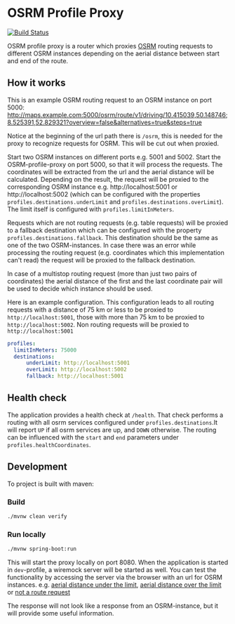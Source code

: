 # OSRM Profile Proxy

[![Build Status](https://travis-ci.org/Contargo/osrm-profile-proxy.svg?branch=master)](https://travis-ci.org/Contargo/osrm-profile-proxy)

OSRM profile proxy is a router which proxies [OSRM](http://project-osrm.org/)
routing requests to different OSRM instances depending on the aerial distance
between start and end of the route.

## How it works

This is an example OSRM routing request to an OSRM instance on port 5000:
http://maps.example.com:5000/osrm/route/v1/driving/10.415039,50.148746;8.525391,52.829321?overview=false&alternatives=true&steps=true

Notice at the beginning of the url path there is `/osrm`, this is needed
for the proxy to recognize requests for OSRM. This will be cut out when proxied.

Start two OSRM instances on different ports e.g. 5001 and 5002. Start the
OSRM-profile-proxy on port 5000, so that it will process the requests. The
coordinates will be extracted from the url and the aerial distance will be
calculated. Depending on the result, the request will be proxied to the
corresponding OSRM instance e.g. http://localhost:5001 or http://localhost:5002
(which can be configured with the properties `profiles.destinations.underLimit`
and `profiles.destinations.overLimit`). The limit itself is configured with
`profiles.limitInMeters`.

Requests which are not routing requests (e.g. table requests) will be proxied
to a fallback destination which can be configured with the property
`profiles.destinations.fallback`. This destination should be the same as one of
the two OSRM-instances. In case there was an error while processing the routing
request (e.g. coordinates which this implementation can't read) the request
will be proxied to the fallback destination.

In case of a multistop routing request (more than just two pairs of coordinates)
the aerial distance of the first and the last coordinate pair will be used to
decide which instance should be used.

Here is an example configuration. This configuration leads to all routing
requests with a distance of 75 km or less to be proxied to
`http://localhost:5001`, those with more than 75 km to be proxied to
`http://localhost:5002`. Non routing requests will be proxied to
`http://localhost:5001`

```yaml
profiles:
  limitInMeters: 75000
  destinations:
      underLimit: http://localhost:5001
      overLimit: http://localhost:5002
      fallback: http://localhost:5001
```

## Health check

The application provides a health check at `/health`. That check performs a
routing with all osrm services configured under `profiles.destinations`.It will
report `UP` if all osrm services are up, and `DOWN` otherwise. The routing can
be influenced with the `start` and `end` parameters under
`profiles.healthCoordinates`.

## Development

To project is built with maven:

### Build

```bash
./mvnw clean verify
```

### Run locally

```bash
./mvnw spring-boot:run
```

This will start the proxy locally on port 8080. When the application is started
in `dev`-profile, a wiremock server will be started as well. You can test the
functionality by accessing the server via the browser with an url for OSRM
instances.
e.g. [aerial distance under the limit](http://localhost:8080/osrm/route/v1/driving/8.745117,52.268157;8.828888,52.174774?overview=false&alternatives=true&steps=true&hints=;),
[aerial distance over the limit](http://localhost:8080/osrm/route/v1/driving/10.415039,50.148746;8.525391,52.829321?overview=false&alternatives=true&steps=true)
or
[not a route request](http://localhost:8080/osrm/table)

The response will not look like a response from an OSRM-instance, but it will
provide some useful information.
